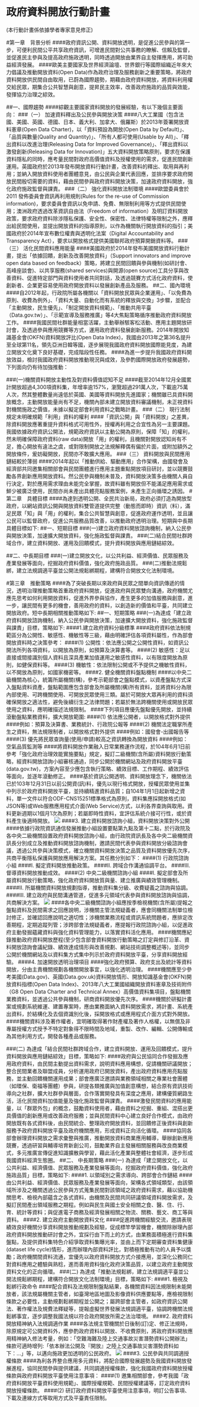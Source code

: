 # 政府資料開放行動計畫
(本行動計畫係依據學者專家意見修正)

#第一章　背景分析
####政府資訊公開、資料開放透明，是促進公民參與的第一步，可便利民間公平共享政府資訊，可增進民間對公共事務的瞭解、信賴及監督，並促進民主參與及提高政府施政透明，同時透過開放由業界自主發揮應用，將可助益經濟發展。
####歐美主要國家及世界經濟論壇、世界銀行等國際組織近年來大力倡議及推動開放資料(Open Data)作為政府治理及服務創新之重要策略，將政府資料開放供民間自由取用，已蔚為國際趨勢，期藉由政府資料開放，將資料利用權交給民眾，期集合公共智慧與創意，提昇民主效率，改善政府施政的品質與效能，發揮協力治理之綜效。
        
##一、國際趨勢
####綜觀主要國家資料開放的發展經驗，有以下幾個主要面向：
###（一）	加速資料釋出及公民參與開放決策
####八大工業國（包含法國、美國、英國、德國、日本、義大利、加拿大、俄羅斯）於2013年簽署開放資料憲章(Open Data Charter)，以「資料預設為開放(Open Data by Default)」、「品質與數量(Quality and Quantity)」、「所有人都可使用(Usable by All)」、「釋出資料以改進治理(Releasing Data for Improved Governance)」、「釋出資料以激發創新(Releasing Data for Innovation)」五大資料開放策略原則，要求在保護資料隱私的同時，應考量民間對政府高價值資料及授權使用的需求，促進民間創新運用。英國政府於2013年發布開放資料行動計畫，改善資料的釋出、取用與再利用；並納入開放資料使用者團體意見，由公民與企業代表回應，並排序要求政府開放民間殷切需要的資料，藉由民間參與政府資料開放決策，加速政府資料開放，強化政府施政監督與課責。
###（二）	強化資料開放法制環境
####歐盟委員會於2011 發佈委員會資訊再利用規則(Rules for the re-use of Commission information)，要求委員會資訊以免申請、免費、無限制利用等方式提供民間使用；澳洲政府透過改革資訊自由法（Freedom of information）及明訂資料開放政策，要求政府資料除涉隱私保護、安全性、保密性、法律特權等限制之外，應釋出給民間使用，並提出開放資料的指導原則，以作為機關執行開放資料的指引；美國政府於2014年宣布數位權責與透明化法案（Digital Accountability and Transparency Act），要求以開放格式提供美國聯邦政府預算開銷資料等。 
###（三）	活化民間資料應用能量
####美國政府於2014年發布美國開放資料行動計畫，提出「依據回饋，創新及改善開放資料」（Support innovators and improve open data based on feedback）策略，將建立民間回饋與參與機制(如研討會、高峰座談會)、以共享服務(shared services)與開源(open source)工具分享與改善資料、促進特定部門與資料使用者共同對話，及透過競賽方式活化政府資料，使創新者、企業更容易使用政府開放資料以發展創新產品及服務。
##二、國內環境
####自2012年起，行政院所屬各機關以「資料開放民眾與企業運用」、「以免費為原則、收費為例外」、「資料大量、自動化而有系統的釋放與交換」3步驟，並配合「主動開放，民生優先」、「制定開放資料規範」、「推動共用平臺（Data.gov.tw）」、「示範宣導及服務推廣」等4大焦點策略循序推動政府資料開放工作。
####我國民間社群能量相當活躍，主動舉辦駭客松活動、應用主題開放研討會，及透過參與應用競賽等方式，運用政府資料發展創新服務。2014年開放知識基金會(OKFN)資料開放評比(Open Data Index)，我國由2013年之第36名提升至全球第11名，領先亞洲日韓等國，逐步展現我國政府資料開放國際能見度，為建立開放文化奠下良好基礎，完成階段性任務。
####為進一步提升我國政府資料開放效益，檢討我國政府資料開放推動現況與成效，及參酌國際開放政府發展趨勢，下列面向仍有待加強推動：

###(一)機關資料開放主動性及對資料價值認知不足
####截至2014年12月全國累計開放超過4,300項資料集，年增率逾157%，瀏覽超過291萬人次，下載逾75萬人次，然其整體數量尚遠低於英國、美國等資料開放先進國家；機關雖已具資料開放概念，主動開放能量尚有不足，機關內部未建立開放資料審議機制，未正視資料對機關施政之價值，未據以擬定部會利用資料之戰略計畫。
###（二）	現行法制規定未明確規範「利用」資料的權利
####「資訊公開」與「資料開放」之差異，除資料開放應著重提升資料格式可用性外，授權再利用之合宜性為另一主要課題。我國依據政府資訊公開法，規範政府資訊以主動公開為原則，保障「知」的權利，然未明確保障政府資料(raw data)開放「用」的權利，且機關對開放認知尚有不足，擔心開放有違法之虞，或對限制開放之法規解釋偶有偏於片面，或附加額外之開放條件，爰妨礙開放，民間亦不敢擴大應用。
###（三）	資料開放與民間應用鏈結較於薄弱
####2014年起以「推動供給、驅動應用」合作架構，由國發會及經濟部共同邀集相關部會與民間團體進行應用主題重點開放項目研討，並以競賽鼓勵各界創新應用開放資料。然公民參與機制未普及，資料開放決策多由機關人員自行決定，對於應用需求理由未能完全掌握，故資料雖有開放但不能滿足應用需求或鮮少被廣泛使用，民間亦尚未產出具體亮點服務案例，未產生正向循環之誘因。
#第二章　具體目標
####為達到透明公開、全民共治新局，政府必須打造為開放型政府，以網站資訊公開與開放資料雙管道提供完整（動態而即時）資訊（料），滿足民眾「知」與「用」的權利，集合公共智慧與創意，促進政府運作透明，並且讓公民可以監督政府，促進公共服務品質改善，以推動政府透明治理。短期與中長期具體目標如下:
##一、短期目標
###(一)建立政府資料開放諮詢機制，納入公民參與開放決策，加速擴大開放資料，強化施政監督與課責。
###(二)結合民間社群跨域合作，建立資料開放、運用及回饋模式，提升資料開放與應用鏈結綜效。

##二、中長期目標
###(一)建立開放文化，以公共利益、經濟價值、民眾服務及產業發展等面向，挖掘政府資料價值，強化政府施政品質。
###(二)推動法規鬆綁，建立法規調適平臺並公開法規鬆綁期程，建構符合開放文化法制環境。

#第三章　推動策略
####為了突破長期以來政府與民眾之間單向資訊傳遞的情況，透明治理推動策略首重政府資料開放，促進政府與民眾雙向溝通，政府機關尤應先思考如何利用開放資料，促進外界參與協作，產生更多的加值服務與創意，進一步，讓民間有更多的機會，善用政府的資料，以創造新的價值和平臺，共同建立開放政府。短中長期相關推動策略如下:
##一、短期策略
###(一)為達成「建立政府資料開放諮詢機制，納入公民參與開放決策，加速擴大開放資料，強化施政監督與課責」目標，策略如下:
####1.建立政府資料分級標準
####政府資料依法制規範區分為公開性、敏感性、機敏性等三級，藉由明確評估各項資料屬性，作為部會開放資料時之決策參考：
####(1)	公開性：依法應公開之公開性資料，如資訊公開法所列各項資料，以開放為原則，如預算及決算書等。
####(2)	敏感性：足以直接或間接識別個人資料且深具產業加值運用之敏感性資料，以有限度開放為原則，如健保資料等。
####(3)	機敏性：依法限制公開或不予提供之機敏性資料，以不開放為原則，如國家機密等。
####2.	健全機關資料盤點機制
####以中央二級機關為核心，統籌所屬機關(構)，參考示範部會之盤點模式，以資產盤點方式深入盤點資料資產，盤點範圍應包含部會及所屬機關(構)所有資料，並將資料分為限內部使用、可跨機關使用、可開放民眾使用三類。屬於可開放大眾再利用的資料須確保開放之適法性，避免後續衍生之法律問題；若屬於無法跨機關使用或開放民眾使用之資料，應明確描述法規限制。
####下列項目應優先盤點優先開放，並持續滾動盤點業務資料，擴大開放範圍:
####(1)	依法應公開者，以開放格式對外提供
####例如：預算及決算書、業務統計、行政院公報等
####(2)	機關法定職掌所產生之資料，無法規限制者，以開放格式對外提供
####例如：國發會-出國報告等
####(3)	優先將民眾查詢量(使用/申請)較高之資訊轉換為開放資料
####例如：空氣品質監測等
####將資料開放作業融入日常業務運作流程，於104年6月1日前參考「強化政府治理效能實施要點」規定，擬訂二級機關(含所屬)資料開放行動策略，經資料開放諮詢小組審核通過，同步公開於機關網站及政府資料開放平臺(data.gov.tw)，方案內容至少應包含執行策略、績效目標、工作期程、績效評估等面向，並逐年滾動修正。
####基於資訊公開透明、資料開放理念下，機關依法已於103年12月31日以前公開資(訊)料，優先以現行格式開放，授權民眾使用並集中列示於政府資料開放平臺，並持續精進資料品質；自104年1月1日起新增之資料，單一文件以符合ODF-CNS15251標準格式為原則，資料集應採開放格式(如JSON等)或Web服務應用程式介面(Web Service)方式，以利各界查詢與取用。資料更新週期以1個月1次為原則；若屬即時性資料，宜評估系統介接可行性，或於資料產生後適時開放。
![](22-1.png)
####3.	建立資料開放諮詢小組，資料開放決策對外公開
####依據行政院資訊通信發展推動小組設置要點第九點及第十二點，於行政院及各中央二級機關設置政府資料開放諮詢小組，由行政院資訊長及各中央二級機關資訊長分別成立及推動資料開放諮詢機制，邀請民間代表參與資料開放分級諮詢會議，透過公共參與決策模式，確立機關資料開放決策之品質及資料開放優先次序，共商平衡隱私保護與開放應用解決方案。其任務分別如下：
####(1)	行政院諮詢小組
####I.	擬定資料開放推動政策。
####II.	跨域合作溝通協調平台。
####III.	督導資料開放推動成效。
####(2)	中央二級機關諮詢小組
####I.	擬定部會及所屬資料開放行動策略，強化政府資料開放質與量、建立推廣與績效管理機制。
####II.	所屬機關資料開放規劃指導，推動資料集分級、收費疑義之諮詢與協調。
####III.	建立政府與民間溝通管道，促進多元領域代表參與資料開放諮詢與協調，共商解決方案。
![](22-2.png)
####各中央二級機關諮詢小組應按季檢視機關(含所屬)提報之盤點資料及民間需求之回應說明，涉機關主管法規疑義者，應會同機關法制單位檢討修正，並確認回應說明之適切性；涉機關業務流程或資訊系統問題者，應排定改善期程，定期追蹤列管；涉跨部會法規疑義者，應提報行政院諮詢小組，以促進政府主動發掘蘊藏資料與強化資料管理能力，以落實資料活化應用。
####機關應紀錄推動政府資料開放歷程(至少包含部會資料開放行動策略之訂定與修訂沿革、資料開放諮詢會議紀錄、績效達成情形與改善規劃、網站技術調整概述等)，並同步公開於機關網站及以資料集方式集中列示於政府資料開放平臺，分享資料開放經驗。
####4.	加速開放透明治理項目
####強化政府預算、政府支出及統計等資料開放，分由主責機關規劃各機關開放事宜，以強化透明治理。
####機關應至少參考美國(Data.gov)、英國(Data.gov.uk)資料開放情形、開放知識基金會(OKFN)開放資料指標(Open Data Index)、2013年八大工業國組織開放資料憲章及技術附件（G8 Open Data Charter and Technical Annex）高價值資料集項目，盤點機關業務資料，並透過公共參與機制，研商資料開放優先次序。
####機關於研擬計畫案或規劃系統維運、建置專案時，應由業務面納入資料開放需求，將計畫、系統產出資料，於結構化及去個資識別化後，採開放格式或應用程式介面方式對外開放。
####機關資料涉及著作權者，宜明確取得著作財產權及著作人格權，以無償及非專屬授權方式授予不特定對象得不限時間及地域，重製、改作、編輯、公開傳輸或為其他利用方式，開發各種產品或服務。

###(二)	為達成「結合民間社群跨域合作，建立資料開放、運用及回饋模式，提升資料開放與應用鏈結綜效」目標，策略如下: 
####政府與公民協同合作發掘及應用政府資料，由民間主動提出資料需求，說明資料應用構想，促請機關研議開放；整合民間業者及聯盟成員，分析運用政府已開放資料，產出政府資料應用亮點服務，並主動回饋機關運用成果；部會應廣泛邀請與業務領域相關之專業社會團體（如環保、衛福等團體）參與，研提各類推廣與加值創意構想，結合原有資訊技術導向之社群，擴大社群參與層面，合作落實開發具有深度之應用，建構優質網路生活，活化民間資料加值能量及強化施政監督與課責。
####激發民間資料的應用能量，以「群眾外包」的概念，鼓勵資料使用者，藉由資料之挖掘、重組、混搭出更具價值的創新應用或改善政府服務；並與民間資料中心建立良好合作模式，由政府開放既有各式資料後，由民間統合、整理政府開放資料，並回饋修正後資料與創新服務予政府資料開放平臺及政府機關應用，形成資料正向活化循環。
####協同各部會辦理資料開放之需求彙整與推廣，推動開放資料商業應用輔導，舉辦創新應用競賽，透過研習與輔導培育新創公司，鼓勵業界自主發展相關服務與改良商業模式，多元推廣宣傳促進知識擴散與學習，藉此活化產業與整體社會經濟，逐步形成我國資料經濟生態圈。
##二、	中長期策略
###(一)	為達成「建立開放文化，以公共利益、經濟價值、民眾服務及產業發展等面向，挖掘政府資料價值，強化政府施政品質」目標，策略如下: 
####1.	以領域別之需求導向、跨部會合作鏈結
####由公共利益、經濟價值、民眾服務及產業發展等面向，架構各式領域類型，由該領域所涉及之機關透過公民參與方式蒐集民間對該領域之政府資料需求，藉以協助機關思考、檢視內部蘊含之各式資料，由機關及民間共同研議領域資料開放需求，及擬訂民間產出領域服務之期程。例如與民生與國土安全相關之食、醫、住、行、育、統計等資料；與促進電子商務及經濟發展相關之物流、關務、藝文、商工等與資料。
####2.	建立政府主動開放資料文化
####促進跨機關經驗交流，邀請表現績效良好機關分享資料開放推動規劃及經驗，促成標竿學習機會，機關除辦理內部政府資料開放推動研討會之外，宜採行由下而上的方式，由業務面積極進行資料集盤點，及提供資料集特色介紹爭取資料集曝光率，並由上而下定期審查資料集健康(dataset life cycle)情形，進而辦理內部資料評比，對積極推動有功的人員予以獎勵；政府機關間資料流通，宜優先以政府資料開放方式介接應用，並深化公務同仁對資料應用之體驗與熟稔，進而善用資料強化政府決策品質，以建立政府主動開放資料文化的正向循環。
###(二)	為達成「推動法規鬆綁，建立法規調適平臺並公開法規鬆綁期程，建構符合開放文化法制環境」目標，策略如下: 
####1.	檢視及鬆綁行政命令
####配合資料及法規限制盤點結果，各機關資料因法規限制未能開放者，該法規屬機關主管者，如臺灣地區地圖及影像資料供應要點等，應檢視限制條款之必要性，主動規劃鬆綁期程並公開之；屬跨部會主管者，如政府資訊公開法、著作權法及規費法釋疑等，提報虛擬世界發展法規調適平臺，協調跨機關法規鬆綁事宜，逐步調整我國法規以符合政府開放所需之法治環境。
####2.	政府資料開放精神納入法規調適作業
####各法規主管機關於日後制(訂)定、修正法規時，除原規定可公開資料外，應參酌政府資料以開放、不收費原則，將政府資料開放應用精神納入修法考量，例如：「空難海難及陸上交通事故災害潛勢資料公開辦法」條款可適時增列:「依本辦法公開及『開放』之陸上交通事故災害潛勢資料如下：…」等，以邁向施政更加透明的公民政府。
![](22-3.png)
####3.	公民參與共同調適授權條款
####為利各界整合應用多元資料，將配合國際發展趨勢及我國資料開放發展進程，協同民間參與提供建議，共同調適授權條款，強化我國政府資料開放授權條款與政府資料開放平臺使用注意事項：
####(1)	邀集相關部會，參考我國「政府資料開放平臺資料使用規範」、國際授權規範、民間授權建議等，訂定政府資料開放授權條款。
####(2)	研訂政府資料開放平臺使用注意事項，明訂公告事項、下載及連線方式等取用方式及平臺責任限制。
